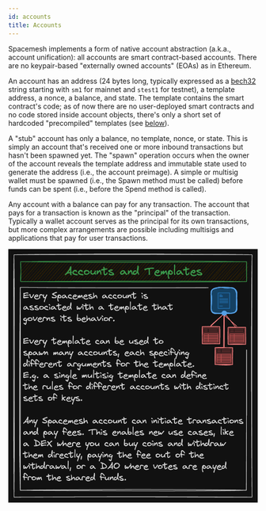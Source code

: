 ```yaml
---
id: accounts
title: Accounts
---
```


Spacemesh implements a form of native account abstraction (a.k.a., account unification): all accounts are smart contract-based accounts. There are no keypair-based "externally owned accounts" (EOAs) as in Ethereum.

An account has an address (24 bytes long, typically expressed as a [bech32](https://en.bitcoin.it/wiki/Bech32) string starting with `sm1` for mainnet and `stest1` for testnet), a template address, a nonce, a balance, and state. The template contains the smart contract's code; as of now there are no user-deployed smart contracts and no code stored inside account objects, there's only a short set of hardcoded "precompiled" templates (see [below](#accounts-1)).

A "stub" account has only a balance, no template, nonce, or state. This is simply an account that's received one or more inbound transactions but hasn't been spawned yet. The "spawn" operation occurs when the owner of the account reveals the template address and immutable state used to generate the address (i.e., the account preimage). A simple or multisig wallet must be spawned (i.e., the Spawn method must be called) before funds can be spent (i.e., before the Spend method is called).

Any account with a balance can pay for any transaction. The account that pays for a transaction is known as the "principal" of the transaction. Typically a wallet account serves as the principal for its own transactions, but more complex arrangements are possible including multisigs and applications that pay for user transactions.

![accounts](./../../static/img/protocol_slides/Accounts-and-Templates.png)
